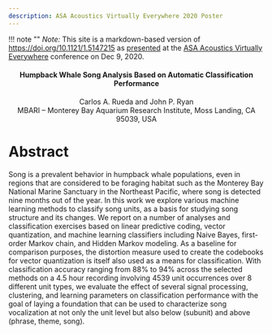 ```yaml
---
description: ASA Acoustics Virtually Everywhere 2020 Poster
---
```


!!! note ""
    *Note:* This site is a markdown-based version of <https://doi.org/10.1121/1.5147215>
    as [presented](https://ave20-asa.ipostersessions.com/default.aspx?s=68-D3-A1-DF-62-78-D8-57-5F-78-3F-45-D9-F1-0E-92)
    at the
    [ASA Acoustics Virtually Everywhere](https://acousticalsociety.org/179th-meeting/)
    conference on Dec 9, 2020.

<div style="text-align:center; margin-bottom:20px">
  <h4>
  Humpback Whale Song Analysis Based on Automatic Classification Performance
  </h4>
  <div>Carlos A. Rueda and John P. Ryan</div>
  <div>MBARI – Monterey Bay Aquarium Research Institute, Moss Landing, CA 95039, USA</div>
</div>

# Abstract

Song is a prevalent behavior in humpback whale populations, even in regions that
are considered to be foraging habitat such as the Monterey Bay National Marine
Sanctuary in the Northeast Pacific, where song is detected nine months out of the year.
In this work we explore various machine learning
methods to classify song units, as a basis for studying song structure and its changes.
We report on a number of analyses and classification exercises based on linear
predictive coding, vector quantization, and machine learning classifiers including
Naive Bayes, first-order Markov chain, and Hidden Markov modeling.
As a baseline for comparison purposes, the distortion measure used to create the codebooks for
vector quantization is itself also used as a means for classification.
With classification accuracy ranging from 88% to 94% across the selected methods 
on a 4.5 hour recording involving 4539 unit occurrences over 8 different unit types,
we evaluate the effect of several signal processing, clustering, and learning parameters
on classification performance with the goal of laying a foundation that can be used to
characterize song vocalization at not only the unit level but also
below (subunit) and above (phrase, theme, song).
